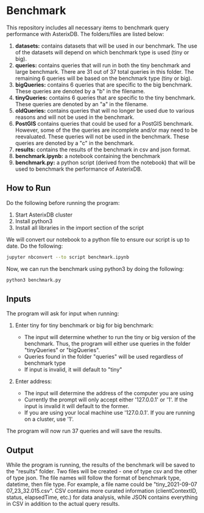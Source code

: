 # Benchmark
This repository includes all necessary items to benchmark query performance with AsterixDB. The folders/files are listed below:
1. **datasets:** contains datasets that will be used in our benchmark. The use of the datasets will depend on which benchmark type is used (tiny or big).
2. **queries:** contains queries that will run in both the tiny benchmark and large benchmark. There are 31 out of 37 total queries in this folder. The remaining 6 queries will be based on the benchmark type (tiny or big).
3. **bigQueries:** contains 6 queries that are specific to the big benchmark. These queries are denoted by a "b" in the filename.
4. **tinyQueries:** contains 6 queries that are specific to the tiny benchmark. These queries are denoted by an "a" in the filename.
5. **oldQueries:** contains queries that will no longer be used due to various reasons and will not be used in the benchmark.
6. **PostGIS** contains queries that could be used for a PostGIS benchmark. However, some of the the queries are incomplete and/or may need to be reevaluated. These queries will not be used in the benchmark. These queries are denoted by a "c" in the benchmark.
7. **results:** contains the results of the benchmark in csv and json format.
8. **benchmark.ipynb:** a notebook containing the benchmark
9. **benchmark.py:** a python script (derived from the notebook) that will be used to benchmark the performance of AsterixDB.

## How to Run

Do the following before running the program:
1. Start AsterixDB cluster
2. Install python3
3. Install all libraries in the import section of the script

We will convert our notebook to a python file to ensure our script is up to date. Do the following:
```bash
jupyter nbconvert --to script benchmark.ipynb
```

Now, we can run the benchmark using python3 by doing the following:

```bash
python3 benchmark.py
```
## Inputs
The program will ask for input when running:
1. Enter tiny for tiny benchmark or big for big benchmark: 
    - The input will determine whether to run the tiny or big version of the benchmark. Thus, the program will either use queries in the folder "tinyQueries" or "bigQueries".
    - Queries found in the folder "queries" will be used regardless of benchmark type
    - If input is invalid, it will default to "tiny"

2. Enter address:
    - The input will determine the address of the computer you are using
    - Currently the prompt will only accept either '127.0.0.1' or '1'. If the input is invalid it will default to the former.
    - If you are using your local machine use '127.0.0.1'. If you are running on a cluster, use '1'.

The program will now run 37 queries and will save the results.

## Output
While the program is running, the results of the benchmark will be saved to the "results" folder. Two files will be created - one of type csv and the other of type json. The file names will follow the format of benchmark type, datetime, then file type. For example, a file name could be "tiny_2021-09-07 07_23_32.015.csv". CSV contains more curated information (clientContextID, status, elapsedTime, etc.) for data analysis, while JSON contains everything in CSV in addition to the actual query results.